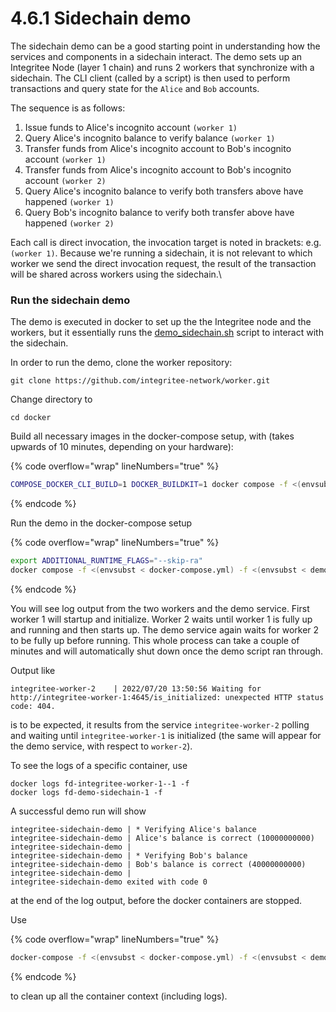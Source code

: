 # 4.6.1 Sidechain demo

The sidechain demo can be a good starting point in understanding how the services and components in a sidechain interact. The demo sets up an Integritee Node (layer 1 chain) and runs 2 workers that synchronize with a sidechain. The CLI client (called by a script) is then used to perform transactions and query state for the `Alice` and `Bob` accounts.

The sequence is as follows:

1. Issue funds to Alice's incognito account `(worker 1)`
2. Query Alice's incognito balance to verify balance `(worker 1)`
3. Transfer funds from Alice's incognito account to Bob's incognito account `(worker 1)`
4. Transfer funds from Alice's incognito account to Bob's incognito account `(worker 2)`
5. Query Alice's incognito balance to verify both transfers above have happened `(worker 1)`
6. Query Bob's incognito balance to verify both transfer above have happened `(worker 2)`

Each call is direct invocation, the invocation target is noted in brackets: e.g. `(worker 1)`. Because we're running a sidechain, it is not relevant to which worker we send the direct invocation request, the result of the transaction will be shared across workers using the sidechain.\


### Run the sidechain demo

The demo is executed in docker to set up the the Integritee node and the workers, but it essentially runs the [demo\_sidechain.sh](https://github.com/integritee-network/worker/blob/master/cli/demo\_sidechain.sh) script to interact with the sidechain.

In order to run the demo, clone the worker repository:

```
git clone https://github.com/integritee-network/worker.git
```

Change directory to

```
cd docker
```

Build all necessary images in the docker-compose setup, with (takes upwards of 10 minutes, depending on your hardware):

{% code overflow="wrap" lineNumbers="true" %}
```bash
COMPOSE_DOCKER_CLI_BUILD=1 DOCKER_BUILDKIT=1 docker compose -f <(envsubst < docker-compose.yml) -f <(envsubst < demo-sidechain.yml) build --build-arg WORKER_MODE_ARG=sidechain --build-arg ADDITIONAL_FEATURES_ARG=dcap --build-arg SGX_MODE=SW 
```
{% endcode %}

Run the demo in the docker-compose setup

{% code overflow="wrap" lineNumbers="true" %}
```bash
export ADDITIONAL_RUNTIME_FLAGS="--skip-ra" 
docker compose -f <(envsubst < docker-compose.yml) -f <(envsubst < demo-sidechain.yml) up demo-sidechain --exit-code-from demo-sidechain
```
{% endcode %}

You will see log output from the two workers and the demo service. First worker 1 will startup and initialize. Worker 2 waits until worker 1 is fully up and running and then starts up. The demo service again waits for worker 2 to be fully up before running. This whole process can take a couple of minutes and will automatically shut down once the demo script ran through.

Output like

```
integritee-worker-2    | 2022/07/20 13:50:56 Waiting for http://integritee-worker-1:4645/is_initialized: unexpected HTTP status code: 404.
```

is to be expected, it results from the service `integritee-worker-2` polling and waiting until `integritee-worker-1` is initialized (the same will appear for the demo service, with respect to `worker-2`).

To see the logs of a specific container, use
```
docker logs fd-integritee-worker-1--1 -f
docker logs fd-demo-sidechain-1 -f
```


A successful demo run will show

```
integritee-sidechain-demo | * Verifying Alice's balance
integritee-sidechain-demo | Alice's balance is correct (10000000000)
integritee-sidechain-demo |
integritee-sidechain-demo | * Verifying Bob's balance
integritee-sidechain-demo | Bob's balance is correct (40000000000)
integritee-sidechain-demo |
integritee-sidechain-demo exited with code 0
```

at the end of the log output, before the docker containers are stopped.

Use

{% code overflow="wrap" lineNumbers="true" %}
```bash
docker-compose -f <(envsubst < docker-compose.yml) -f <(envsubst < demo-sidechain.yml) down
```
{% endcode %}

to clean up all the container context (including logs).
